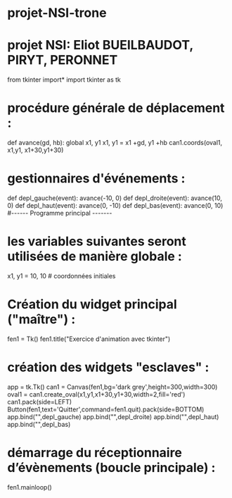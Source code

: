# projet-NSI-trone
# projet NSI: Eliot BUEILBAUDOT, PIRYT, PERONNET
from tkinter import*
import tkinter as tk
# procédure générale de déplacement :
def avance(gd, hb):
     global x1, y1
     x1, y1 = x1 +gd, y1 +hb
     can1.coords(oval1, x1,y1, x1+30,y1+30)
# gestionnaires d'événements :
def depl_gauche(event):
     avance(-10, 0)
def depl_droite(event):
     avance(10, 0)
def depl_haut(event):
     avance(0, -10)
def depl_bas(event):
     avance(0, 10)
#------ Programme principal -------
# les variables suivantes seront utilisées de manière globale :
x1, y1 = 10, 10 # coordonnées initiales
# Création du widget principal ("maître") :
fen1 = Tk()
fen1.title("Exercice d'animation avec tkinter")
# création des widgets "esclaves" :
app = tk.Tk()
can1 = Canvas(fen1,bg='dark grey',height=300,width=300)
oval1 = can1.create_oval(x1,y1,x1+30,y1+30,width=2,fill='red')
can1.pack(side=LEFT)
Button(fen1,text='Quitter',command=fen1.quit).pack(side=BOTTOM)
app.bind("<KeyPress-d>",depl_gauche)
app.bind("<KeyPress-s>",depl_droite)
app.bind("<KeyPress-z>",depl_haut)
app.bind("<KeyPress-x>",depl_bas)
# démarrage du réceptionnaire d’évènements (boucle principale) :
fen1.mainloop()
